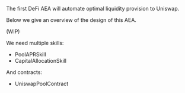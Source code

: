 
The first DeFi AEA will automate optimal liquidity provision to Uniswap.

Below we give an overview of the design of this AEA.

(WIP)

We need multiple skills:

- PoolAPRSkill
- CapitalAllocationSkill

And contracts:

- UniswapPoolContract

